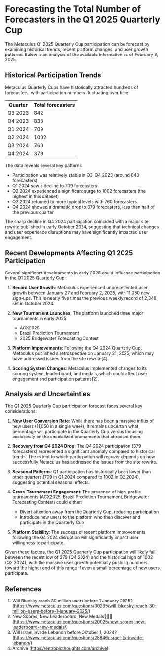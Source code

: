 # Forecasting the Total Number of Forecasters in the Q1 2025 Quarterly Cup

The Metaculus Q1 2025 Quarterly Cup participation can be forecast by examining historical trends, recent platform changes, and user growth patterns. Below is an analysis of the available information as of February 8, 2025.

## Historical Participation Trends

Metaculus Quarterly Cups have historically attracted hundreds of forecasters, with participation numbers fluctuating over time:

| Quarter | Total forecasters |
| ------- | ----------------- |
| Q3 2023 | 842               |
| Q4 2023 | 838               |
| Q1 2024 | 709               |
| Q2 2024 | 1002              |
| Q3 2024 | 760               |
| Q4 2024 | 379               |

The data reveals several key patterns:
- Participation was relatively stable in Q3-Q4 2023 (around 840 forecasters)
- Q1 2024 saw a decline to 709 forecasters
- Q2 2024 experienced a significant surge to 1002 forecasters (the highest in this dataset)
- Q3 2024 returned to more typical levels with 760 forecasters
- Q4 2024 showed a dramatic drop to 379 forecasters, less than half of the previous quarter

The sharp decline in Q4 2024 participation coincided with a major site rewrite published in early October 2024, suggesting that technical changes and user experience disruptions may have significantly impacted user engagement.

## Recent Developments Affecting Q1 2025 Participation

Several significant developments in early 2025 could influence participation in the Q1 2025 Quarterly Cup:

1. **Record User Growth**: Metaculus experienced unprecedented user growth between January 27 and February 2, 2025, with 11,050 new sign-ups. This is nearly five times the previous weekly record of 2,348 set in October 2024.

2. **New Tournament Launches**: The platform launched three major tournaments in early 2025:
   - ACX2025
   - Brazil Prediction Tournament
   - 2025 Bridgewater Forecasting Contest

3. **Platform Improvements**: Following the Q4 2024 Quarterly Cup, Metaculus published a retrospective on January 21, 2025, which may have addressed issues from the site rewrite[4].

4. **Scoring System Changes**: Metaculus implemented changes to its scoring system, leaderboard, and medals, which could affect user engagement and participation patterns[2].

## Analysis and Uncertainties

The Q1 2025 Quarterly Cup participation forecast faces several key considerations:

1. **New User Conversion Rate**: While there has been a massive influx of new users (11,050 in a single week), it remains uncertain what percentage will participate in the Quarterly Cup versus focusing exclusively on the specialized tournaments that attracted them.

2. **Recovery from Q4 2024 Drop**: The Q4 2024 participation (379 forecasters) represented a significant anomaly compared to historical trends. The extent to which participation will recover depends on how successfully Metaculus has addressed the issues from the site rewrite.

3. **Seasonal Patterns**: Q1 participation has historically been lower than other quarters (709 in Q1 2024 compared to 1002 in Q2 2024), suggesting potential seasonal effects.

4. **Cross-Tournament Engagement**: The presence of high-profile tournaments (ACX2025, Brazil Prediction Tournament, Bridgewater Forecasting Contest) could either:
   - Divert attention away from the Quarterly Cup, reducing participation
   - Introduce new users to the platform who then discover and participate in the Quarterly Cup

5. **Platform Stability**: The success of recent platform improvements following the Q4 2024 disruption will significantly impact user willingness to participate.

Given these factors, the Q1 2025 Quarterly Cup participation will likely fall between the recent low of 379 (Q4 2024) and the historical high of 1002 (Q2 2024), with the massive user growth potentially pushing numbers toward the higher end of this range if even a small percentage of new users participate.

## References

1. Will Bluesky reach 30 million users before 1 January 2025? (https://www.metaculus.com/questions/30295/will-bluesky-reach-30-million-users-before-1-january-2025/)
2. New Scores, New Leaderboard, New Medals🥇🥈🥉 (https://www.metaculus.com/questions/20025/new-scores-new-leaderboard-new-medals/)
3. Will Israel invade Lebanon before October 1, 2024? (https://www.metaculus.com/questions/25846/israel-to-invade-lebanon/)
4. Archive (https://entropicthoughts.com/archive)